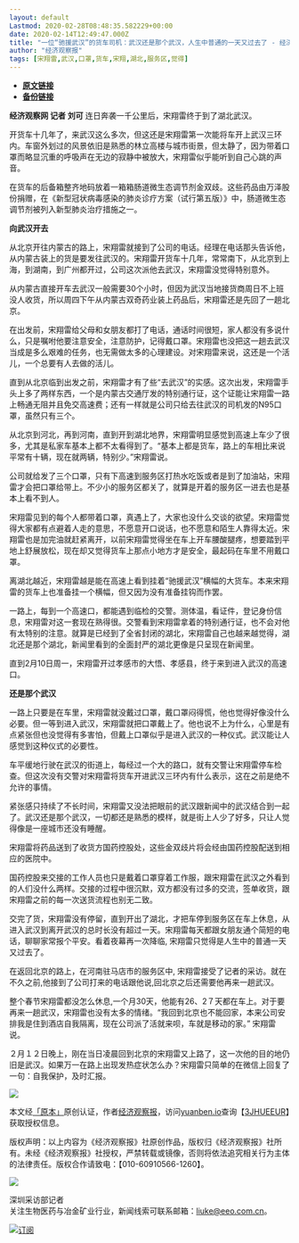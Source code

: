```yaml
---
layout: default
Lastmod: 2020-02-28T08:48:35.582229+00:00
date: 2020-02-14T12:49:47.000Z
title: "一位“驰援武汉”的货车司机：武汉还是那个武汉，人生中普通的一天又过去了 - 经济观察网 － 专业财经新闻网站"
author: "经济观察报"
tags: [宋翔雷,武汉,口罩,货车,宋翔,湖北,服务区,觉得]
---
```


* [**原文链接**](http://archive.is/LfFvq)
* [**备份链接**](http://archive.is/LfFvq)


**经济观察网 记者 刘可** 连日奔袭一千公里后，宋翔雷终于到了湖北武汉。

开货车十几年了，来武汉这么多次，但这还是宋翔雷第一次能将车开上武汉三环内。车窗外划过的风景依旧是熟悉的林立高楼与城市街景，但太静了，因为带着口罩而略显沉重的呼吸声在无边的寂静中被放大，宋翔雷似乎能听到自己心跳的声音。

在货车的后备箱整齐地码放着一箱箱肠道微生态调节剂金双歧。这些药品由万泽股份捐赠，在《新型冠状病毒感染的肺炎诊疗方案（试行第五版）》中，肠道微生态调节剂被列入新型肺炎治疗措施之一。

**向武汉开去**

从北京开往内蒙古的路上，宋翔雷就接到了公司的电话。经理在电话那头告诉他，从内蒙古装上的货是要发往武汉的。宋翔雷开货车十几年，常常南下，从北京到上海，到湖南，到广州都开过，公司这次派他去武汉，宋翔雷没觉得特别意外。

从内蒙古直接开车去武汉一般需要30个小时，但因为武汉当地接货商周日不上班没人收货，所以周四下午从内蒙古双奇药业装上药品后，宋翔雷还是先回了一趟北京。

在出发前，宋翔雷给父母和女朋友都打了电话，通话时间很短，家人都没有多说什么，只是嘱咐他要注意安全，注意防护，记得戴口罩。宋翔雷也没把这一趟去武汉当成是多么艰难的任务，也无需做太多的心理建设。对宋翔雷来说，这还是一个活儿，一个总要有人去做的活儿。

直到从北京临到出发之前，宋翔雷才有了些“去武汉”的实感。这次出发，宋翔雷手头上多了两样东西，一个是内蒙古交通厅发的特别通行证，这个证能让宋翔雷一路上畅通无阻并且免交高速费；还有一样就是公司只给去往武汉的司机发的N95口罩，虽然只有三个。

从北京到河北，再到河南，直到开到湖北地界，宋翔雷明显感觉到高速上车少了很多，尤其是私家车基本上都不太看得到了。“基本上都是货车，路上的车相比来说平常有十辆，现在就两辆，特别少。”宋翔雷说。

公司就给发了三个口罩，只有下高速到服务区打热水吃饭或者是到了加油站，宋翔雷才会把口罩给带上。不少小的服务区都关了，就算是开着的服务区一进去也是基本上看不到人。

宋翔雷见到的每个人都带着口罩，真遇上了，大家也没什么交谈的欲望。宋翔雷觉得大家都有点避着人走的意思，不愿意开口说话，也不愿意和陌生人靠得太近。宋翔雷也是加完油就赶紧离开，以前宋翔雷觉得坐在车上开车腰酸腿疼，想要踏到平地上舒展放松，现在却又觉得货车上那点小地方才是安全，最起码在车里不用戴口罩。

离湖北越近，宋翔雷越是能在高速上看到挂着“驰援武汉”横幅的大货车。本来宋翔雷的货车上也准备挂一个横幅，但又因为没有准备挂钩而作罢。

一路上，每到一个高速口，都能遇到临检的交警。测体温，看证件，登记身份信息，宋翔雷对这一套现在熟得很。交警看到宋翔雷拿着的特别通行证，也不会对他有太特别的注意。就算是已经到了全省封闭的湖北，宋翔雷自己也越来越觉得，湖北还是那个湖北，新闻里看到的全面封严的湖北更像是只呈现在新闻里。

直到2月10日周一，宋翔雷开过孝感市的大悟、孝感县，终于来到进入武汉的高速口。

**还是那个武汉**

一路上只要是在车里，宋翔雷就没戴过口罩，戴口罩闷得慌，他也觉得好像没什么必要。但一等到进入武汉，宋翔雷就把口罩戴上了。他也说不上为什么，心里是有点紧张但也没觉得有多害怕，但戴上口罩似乎是进入武汉的一种仪式。武汉能让人感觉到这种仪式的必要性。

车平缓地行驶在武汉的街道上，每经过一个大的路口，就有交警让宋翔雷停车检查。但这次没有交警对宋翔雷将货车开进武汉三环内有什么表示，这在之前是绝不允许的事情。

紧张感只持续了不长时间，宋翔雷又没法把眼前的武汉跟新闻中的武汉结合到一起了。武汉还是那个武汉，一切都还是熟悉的模样，就是街上人少了好多，只让人觉得像是一座城市还没有睡醒。

宋翔雷将药品送到了收货方国药控股处，这些金双歧片将会经由国药控股配送到相应的医院中。

国药控股来交接的工作人员也只是戴着口罩穿着工作服，跟宋翔雷在武汉之外看到的人们没什么两样。交接的过程中很沉默，双方都没有过多的交流，签单收货，跟宋翔雷之前的每一次送货流程也别无二致。

交完了货，宋翔雷没有停留，直到开出了湖北，才把车停到服务区在车上休息，从进入武汉到离开武汉的总时长没有超过一天。宋翔雷每天都跟女朋友通个简短的电话，聊聊家常报个平安。看着夜幕再一次降临, 宋翔雷只觉得是人生中的普通一天又过去了。

在返回北京的路上，在河南驻马店市的服务区中, 宋翔雷接受了记者的采访。就在不久之前,他接到了公司打来的电话跟他说,回北京之后还需要他再来一趟武汉。

整个春节宋翔雷都没怎么休息,一个月30天，他能有26、2７天都在车上。对于要再来一趟武汉，宋翔雷也没有太多的情绪。“我回到北京也不能回家，本来公司安排我是住到酒店自我隔离，现在公司派了活就来呗，车就是移动的家。” 宋翔雷说。

２月１２日晚上，刚在当日凌晨回到北京的宋翔雷又上路了，这一次他的目的地仍旧是武汉。如果万一在路上出现发热症状怎么办？宋翔雷只简单的在微信上回复了一句：自我保护，及时汇报。

![](/images/post/1bf6d19333d77b2b9920c8955dc5128a.png)

本文经[「原本」](https://archive.is/o/LfFvq/yuanben.io/)原创认证，作者[经济观察报](https://archive.is/o/LfFvq/https://yuanben.io/author/b454cdbf-cec7-4ff6-a1f9-5e79c2353485)，访问[yuanben.io](https://archive.is/o/LfFvq/yuanben.io/)查询【[3JHUEEUR](https://archive.is/o/LfFvq/https://www.yuanben.io/article/3JHUEEURWW6TVET3J1WOMHPI5VP0XN0WD1YAOM2PTLEAZSEGAT)】获取授权信息。

版权声明：以上内容为《经济观察报》社原创作品，版权归《经济观察报》社所有。未经《经济观察报》社授权，严禁转载或镜像，否则将依法追究相关行为主体的法律责任。版权合作请致电：【010-60910566-1260】。

[![](/images/post/ef60f9f8d90d02ebc41e9b4f0bb5b39f.jpg)](https://archive.is/o/LfFvq/space.eeo.com.cn/liuke)

深圳采访部记者  
关注生物医药与冶金矿业行业，新闻线索可联系邮箱：liuke@eeo.com.cn。

[![](/images/post/bf1bf656c8649e8b3fb486353b13510f.png)订阅](#)

